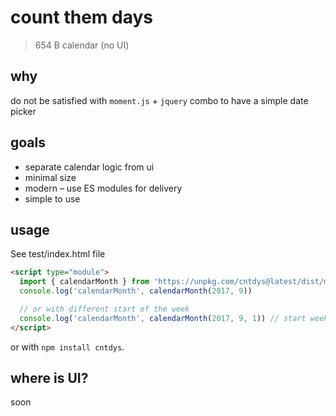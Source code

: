# count them days

> 654 B calendar (no UI)

## why

do not be satisfied with `moment.js` + `jquery` combo to have a simple date picker

## goals

- separate calendar logic from ui
- minimal size
- modern – use ES modules for delivery
- simple to use

## usage

See test/index.html file

```html
<script type="module">
  import { calendarMonth } from 'https://unpkg.com/cntdys@latest/dist/main.min.js' // minified or https://unpkg.com/cntdys for non-minified build
  console.log('calendarMonth', calendarMonth(2017, 9))

  // or with different start of the week
  console.log('calendarMonth', calendarMonth(2017, 9, 1)) // start week on Monday (0 = Sunday)
</script>
```

or with `npm install cntdys`.

## where is UI?

soon
